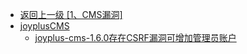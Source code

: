 - [返回上一级 [1、CMS漏洞]](/1、CMS漏洞)
- [joyplusCMS](/1、CMS漏洞/joyplusCMS/)
  - [joyplus-cms-1.6.0存在CSRF漏洞可增加管理员账户](/1、CMS漏洞/joyplusCMS/joyplus-cms-1.6.0存在CSRF漏洞可增加管理员账户.md)
